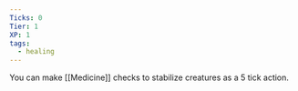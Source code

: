 ```yaml
---
Ticks: 0
Tier: 1
XP: 1
tags:
  - healing
---
```

You can make [[Medicine]] checks to stabilize creatures as a 5 tick action.